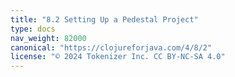 ```yaml
---
title: "8.2 Setting Up a Pedestal Project"
type: docs
nav_weight: 82000
canonical: "https://clojureforjava.com/4/8/2"
license: "© 2024 Tokenizer Inc. CC BY-NC-SA 4.0"
---
```

